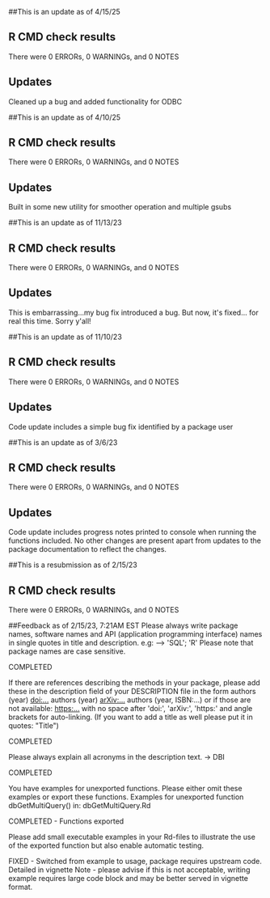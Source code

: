 ##This is an update as of 4/15/25

## R CMD check results
There were 0 ERRORs, 0 WARNINGs, and 0 NOTES

## Updates
Cleaned up a bug and added functionality for ODBC

##This is an update as of 4/10/25

## R CMD check results
There were 0 ERRORs, 0 WARNINGs, and 0 NOTES

## Updates
Built in some new utility for smoother operation and multiple gsubs

##This is an update as of 11/13/23

## R CMD check results
There were 0 ERRORs, 0 WARNINGs, and 0 NOTES

## Updates
This is embarrassing...my bug fix introduced a bug. But now, it's fixed...
for real this time. Sorry y'all!


##This is an update as of 11/10/23

## R CMD check results
There were 0 ERRORs, 0 WARNINGs, and 0 NOTES

## Updates
Code update includes a simple bug fix identified by a package user

##This is an update as of 3/6/23

## R CMD check results
There were 0 ERRORs, 0 WARNINGs, and 0 NOTES

## Updates
Code update includes progress notes printed to console when running
the functions included. No other changes are present apart from 
updates to the package documentation to reflect the changes.

##This is a resubmission as of 2/15/23

## R CMD check results
There were 0 ERRORs, 0 WARNINGs, and 0 NOTES

##Feedback as of 2/15/23, 7:21AM EST
Please always write package names, software names and API (application
programming interface) names in single quotes in title and description.
e.g: --> 'SQL'; 'R'
Please note that package names are case sensitive.

COMPLETED


If there are references describing the methods in your package, please
add these in the description field of your DESCRIPTION file in the form
authors (year) <doi:...>
authors (year) <arXiv:...>
authors (year, ISBN:...)
or if those are not available: <https:...>
with no space after 'doi:', 'arXiv:', 'https:' and angle brackets for
auto-linking. (If you want to add a title as well please put it in
quotes: "Title")

COMPLETED

Please always explain all acronyms in the description text. -> DBI

COMPLETED

You have examples for unexported functions. Please either omit these
examples or export these functions.
Examples for unexported function
   dbGetMultiQuery() in:
      dbGetMultiQuery.Rd

COMPLETED - Functions exported

Please add small executable examples in your Rd-files to illustrate the
use of the exported function but also enable automatic testing.

FIXED - Switched from example to usage, package requires upstream code. Detailed in vignette
Note - please advise if this is not acceptable, writing example requires large code block
and may be better served in vignette format.

